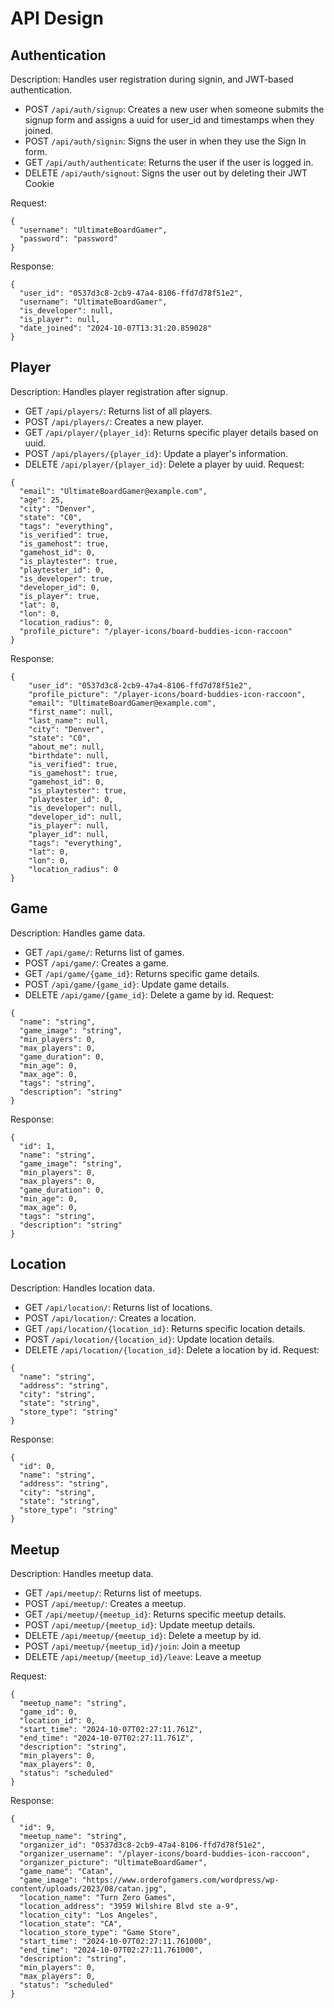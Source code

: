 # API Design

## Authentication
Description: Handles user registration during signin, and JWT-based authentication.
- POST ``/api/auth/signup``: Creates a new user when someone submits the signup form and assigns a uuid for user_id and timestamps when they joined.
- POST ``/api/auth/signin``: Signs the user in when they use the Sign In form.
- GET ``/api/auth/authenticate``: Returns the user if the user is logged in.
- DELETE ``/api/auth/signout``: Signs the user out by deleting their JWT Cookie

Request:
```
{
  "username": "UltimateBoardGamer",
  "password": "password"
}
```
Response:
```
{
  "user_id": "0537d3c8-2cb9-47a4-8106-ffd7d78f51e2",
  "username": "UltimateBoardGamer",
  "is_developer": null,
  "is_player": null,
  "date_joined": "2024-10-07T13:31:20.859028"
}
```

## Player
Description: Handles player registration after signup.
- GET ``/api/players/``: Returns list of all players.
- POST ``/api/players/``: Creates a new player.
- GET ``/api/player/{player_id}``: Returns specific player details based on uuid.
- POST ``/api/players/{player_id}``: Update a player's information.
- DELETE ``/api/player/{player_id}``: Delete a player by uuid.
Request:
```
{
  "email": "UltimateBoardGamer@example.com",
  "age": 25,
  "city": "Denver",
  "state": "C0",
  "tags": "everything",
  "is_verified": true,
  "is_gamehost": true,
  "gamehost_id": 0,
  "is_playtester": true,
  "playtester_id": 0,
  "is_developer": true,
  "developer_id": 0,
  "is_player": true,
  "lat": 0,
  "lon": 0,
  "location_radius": 0,
  "profile_picture": "/player-icons/board-buddies-icon-raccoon"
}
```

Response:
```
{
    "user_id": "0537d3c8-2cb9-47a4-8106-ffd7d78f51e2",
    "profile_picture": "/player-icons/board-buddies-icon-raccoon",
    "email": "UltimateBoardGamer@example.com",
    "first_name": null,
    "last_name": null,
    "city": "Denver",
    "state": "C0",
    "about_me": null,
    "birthdate": null,
    "is_verified": true,
    "is_gamehost": true,
    "gamehost_id": 0,
    "is_playtester": true,
    "playtester_id": 0,
    "is_developer": null,
    "developer_id": null,
    "is_player": null,
    "player_id": null,
    "tags": "everything",
    "lat": 0,
    "lon": 0,
    "location_radius": 0
}
```

## Game
Description: Handles game data.
- GET ``/api/game/``: Returns list of games.
- POST ``/api/game/``: Creates a game.
- GET ``/api/game/{game_id}``: Returns specific game details.
- POST ``/api/game/{game_id}``: Update game details.
- DELETE ``/api/game/{game_id}``: Delete a game by id.
Request:
```
{
  "name": "string",
  "game_image": "string",
  "min_players": 0,
  "max_players": 0,
  "game_duration": 0,
  "min_age": 0,
  "max_age": 0,
  "tags": "string",
  "description": "string"
}
```

Response:
```
{
  "id": 1,
  "name": "string",
  "game_image": "string",
  "min_players": 0,
  "max_players": 0,
  "game_duration": 0,
  "min_age": 0,
  "max_age": 0,
  "tags": "string",
  "description": "string"
}
```

## Location
Description: Handles location data.
- GET ``/api/location/``: Returns list of locations.
- POST ``/api/location/``: Creates a location.
- GET ``/api/location/{location_id}``: Returns specific location details.
- POST ``/api/location/{location_id}``: Update location details.
- DELETE ``/api/location/{location_id}``: Delete a location by id.
Request:
```
{
  "name": "string",
  "address": "string",
  "city": "string",
  "state": "string",
  "store_type": "string"
}
```
Response:
```
{
  "id": 0,
  "name": "string",
  "address": "string",
  "city": "string",
  "state": "string",
  "store_type": "string"
}
```

## Meetup
Description: Handles meetup data.
- GET ``/api/meetup/``: Returns list of meetups.
- POST ``/api/meetup/``: Creates a meetup.
- GET ``/api/meetup/{meetup_id}``: Returns specific meetup details.
- POST ``/api/meetup/{meetup_id}``: Update meetup details.
- DELETE ``/api/meetup/{meetup_id}``: Delete a meetup by id.
- POST ``/api/meetup/{meetup_id}/join``: Join a meetup
- DELETE ``/api/meetup/{meetup_id}/leave``: Leave a meetup

Request:
```
{
  "meetup_name": "string",
  "game_id": 0,
  "location_id": 0,
  "start_time": "2024-10-07T02:27:11.761Z",
  "end_time": "2024-10-07T02:27:11.761Z",
  "description": "string",
  "min_players": 0,
  "max_players": 0,
  "status": "scheduled"
}
```
Response:
```
{
  "id": 9,
  "meetup_name": "string",
  "organizer_id": "0537d3c8-2cb9-47a4-8106-ffd7d78f51e2",
  "organizer_username": "/player-icons/board-buddies-icon-raccoon",
  "organizer_picture": "UltimateBoardGamer",
  "game_name": "Catan",
  "game_image": "https://www.orderofgamers.com/wordpress/wp-content/uploads/2023/08/catan.jpg",
  "location_name": "Turn Zero Games",
  "location_address": "3959 Wilshire Blvd ste a-9",
  "location_city": "Los Angeles",
  "location_state": "CA",
  "location_store_type": "Game Store",
  "start_time": "2024-10-07T02:27:11.761000",
  "end_time": "2024-10-07T02:27:11.761000",
  "description": "string",
  "min_players": 0,
  "max_players": 0,
  "status": "scheduled"
}
```
